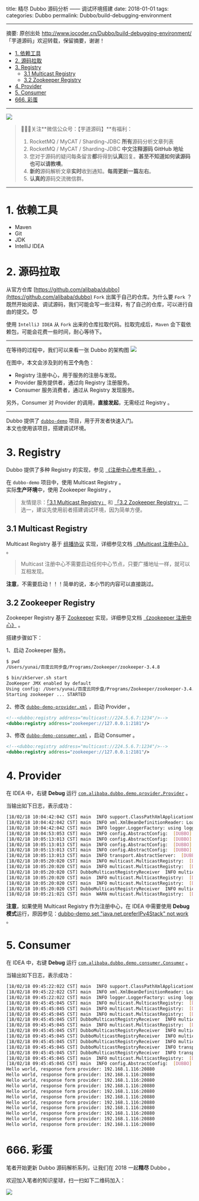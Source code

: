 title: 精尽 Dubbo 源码分析 —— 调试环境搭建
date: 2018-01-01
tags:
categories: Dubbo
permalink: Dubbo/build-debugging-environment

-------

摘要: 原创出处 http://www.iocoder.cn/Dubbo/build-debugging-environment/ 「芋道源码」欢迎转载，保留摘要，谢谢！

- [1. 依赖工具](http://www.iocoder.cn/Dubbo/build-debugging-environment/)
- [2. 源码拉取](http://www.iocoder.cn/Dubbo/build-debugging-environment/)
- [3. Registry](http://www.iocoder.cn/Dubbo/build-debugging-environment/)
  - [3.1 Multicast Registry](http://www.iocoder.cn/Dubbo/build-debugging-environment/)
  - [3.2 Zookeeper Registry](http://www.iocoder.cn/Dubbo/build-debugging-environment/)
- [4. Provider](http://www.iocoder.cn/Dubbo/build-debugging-environment/)
- [5. Consumer](http://www.iocoder.cn/Dubbo/build-debugging-environment/)
- [666. 彩蛋](http://www.iocoder.cn/Dubbo/build-debugging-environment/)

-------

![](http://www.iocoder.cn/images/common/wechat_mp_2017_07_31.jpg)

> 🙂🙂🙂关注**微信公众号：【芋道源码】**有福利：  
> 1. RocketMQ / MyCAT / Sharding-JDBC **所有**源码分析文章列表  
> 2. RocketMQ / MyCAT / Sharding-JDBC **中文注释源码 GitHub 地址**  
> 3. 您对于源码的疑问每条留言**都**将得到**认真**回复。**甚至不知道如何读源码也可以请教噢**。  
> 4. **新的**源码解析文章**实时**收到通知。**每周更新一篇左右**。  
> 5. **认真的**源码交流微信群。

-------

# 1. 依赖工具

* Maven
* Git
* JDK
* IntelliJ IDEA

# 2. 源码拉取

从官方仓库 [https://github.com/alibaba/dubbo](https://github.com/alibaba/dubbo) `Fork` 出属于自己的仓库。为什么要 `Fork` ？既然开始阅读、调试源码，我们可能会写一些注释，有了自己的仓库，可以进行自由的提交。😈

使用 `IntelliJ IDEA` 从 `Fork` 出来的仓库拉取代码。拉取完成后，`Maven` 会下载依赖包，可能会花费一些时间，耐心等待下。

-------

在等待的过程中，我们可以来看一张 Dubbo 的架构图  ![](http://www.iocoder.cn/images/Dubbo/2018_01_01/01.png)

在图中，本文会涉及到的有**三个**角色：

* Registry 注册中心，用于服务的注册与发现。
* Provider 服务提供者，通过向 Registry 注册服务。
* Consumer 服务消费者，通过从 Registry 发现服务。

另外，Consumer 对 Provider 的调用，**直接发起**，无需经过 Registry 。

-------

Dubbo 提供了 [`dubbo-demo`](https://github.com/alibaba/dubbo/tree/2c20d99d9804271e1c1953242ea0aa510854eda1/dubbo-common) 项目，用于开发者快速入门。  
本文也使用该项目，搭建调试环境。

# 3. Registry

Dubbo 提供了多种 Registry 的实现，参见 [《注册中心参考手册》](https://dubbo.gitbooks.io/dubbo-user-book/references/registry/introduction.html) 。

在 `dubbo-demo` 项目中，使用 Multicast Registry 。  
实际**生产环境**中，使用 Zookeeper Registry 。

> 友情提示：[「3.1 Multicast Registry」](#) 和 [「3.2 Zookeeper Registry」](#) 二选一，建议先使用前者搭建调试环境，因为简单方便。

## 3.1 Multicast Registry

Multicast Registry 基于 [组播协议](http://blog.csdn.net/liu251890347/article/details/39211685) 实现，详细参见文档 [《Multicast 注册中心》](https://dubbo.gitbooks.io/dubbo-user-book/references/registry/multicast.html) 。

> Multicast 注册中心不需要启动任何中心节点，只要广播地址一样，就可以互相发现。

**注意**，不需要启动！！！简单的说，本小节的内容可以直接跳过。

## 3.2 Zookeeper Registry

Zookeeper Registry 基于 [Zookeeper](https://zookeeper.apache.org/) 实现，详细参见文档 [《zookeeper 注册中心》](https://dubbo.gitbooks.io/dubbo-user-book/references/registry/zookeeper.html) 。

搭建步骤如下：

1、启动 Zookeeper 服务。

```Bash
$ pwd
/Users/yunai/百度云同步盘/Programs/Zookeeper/zookeeper-3.4.8

$ bin/zkServer.sh start
ZooKeeper JMX enabled by default
Using config: /Users/yunai/百度云同步盘/Programs/Zookeeper/zookeeper-3.4.8/bin/../conf/zoo.cfg
Starting zookeeper ... STARTED
```

2、修改 [`dubbo-demo-provider.xml`](https://github.com/alibaba/dubbo/blob/2c20d99d9804271e1c1953242ea0aa510854eda1/dubbo-demo/dubbo-demo-provider/src/main/resources/META-INF/spring/dubbo-demo-provider.xml) ，启动 Provider 。

```XML
<!--<dubbo:registry address="multicast://224.5.6.7:1234"/>-->
<dubbo:registry address="zookeeper://127.0.0.1:2181"/>
```

3、修改 [`dubbo-demo-consumer.xml`](https://github.com/alibaba/dubbo/blob/2c20d99d9804271e1c1953242ea0aa510854eda1/dubbo-demo/dubbo-demo-consumer/src/main/resources/META-INF/spring/dubbo-demo-consumer.xml) ，启动 Consumer 。

```XML
<!--<dubbo:registry address="multicast://224.5.6.7:1234"/>-->
<dubbo:registry address="zookeeper://127.0.0.1:2181"/>
```

# 4. Provider

在 IDEA 中，右键 **Debug** 运行 [`com.alibaba.dubbo.demo.provider.Provider`](https://github.com/alibaba/dubbo/blob/HEAD/dubbo-demo/dubbo-demo-provider/src/main/java/com/alibaba/dubbo/demo/provider/Provider.java) 。

当输出如下日志，表示成功：

```Bash
[18/02/18 10:04:42:042 CST] main  INFO support.ClassPathXmlApplicationContext: Refreshing org.springframework.context.support.ClassPathXmlApplicationContext@cd2dae5: startup date [Sun Feb 18 10:04:42 CST 2018]; root of context hierarchy
[18/02/18 10:04:42:042 CST] main  INFO xml.XmlBeanDefinitionReader: Loading XML bean definitions from class path resource [META-INF/spring/dubbo-demo-provider.xml]
[18/02/18 10:04:42:042 CST] main  INFO logger.LoggerFactory: using logger: com.alibaba.dubbo.common.logger.log4j.Log4jLoggerAdapter
[18/02/18 10:04:53:053 CST] main  INFO config.AbstractConfig:  [DUBBO] The service ready on spring started. service: com.alibaba.dubbo.demo.DemoService, dubbo version: 2.0.0, current host: 192.168.1.116
[18/02/18 10:05:13:013 CST] main  INFO config.AbstractConfig:  [DUBBO] Export dubbo service com.alibaba.dubbo.demo.DemoService to local registry, dubbo version: 2.0.0, current host: 192.168.1.116
[18/02/18 10:05:13:013 CST] main  INFO config.AbstractConfig:  [DUBBO] Export dubbo service com.alibaba.dubbo.demo.DemoService to url dubbo://192.168.1.116:20880/com.alibaba.dubbo.demo.DemoService?anyhost=true&application=demo-provider&bind.ip=192.168.1.116&bind.port=20880&dubbo=2.0.0&generic=false&interface=com.alibaba.dubbo.demo.DemoService&methods=sayHello&pid=43392&qos.port=22222&side=provider&timestamp=1518919503284, dubbo version: 2.0.0, current host: 192.168.1.116
[18/02/18 10:05:13:013 CST] main  INFO config.AbstractConfig:  [DUBBO] Register dubbo service com.alibaba.dubbo.demo.DemoService url dubbo://192.168.1.116:20880/com.alibaba.dubbo.demo.DemoService?anyhost=true&application=demo-provider&bind.ip=192.168.1.116&bind.port=20880&dubbo=2.0.0&generic=false&interface=com.alibaba.dubbo.demo.DemoService&methods=sayHello&pid=43392&qos.port=22222&side=provider&timestamp=1518919503284 to registry registry://224.5.6.7:1234/com.alibaba.dubbo.registry.RegistryService?application=demo-provider&dubbo=2.0.0&pid=43392&qos.port=22222&registry=multicast&timestamp=1518919493265, dubbo version: 2.0.0, current host: 192.168.1.116
[18/02/18 10:05:13:013 CST] main  INFO transport.AbstractServer:  [DUBBO] Start NettyServer bind /0.0.0.0:20880, export /192.168.1.116:20880, dubbo version: 2.0.0, current host: 192.168.1.116
[18/02/18 10:05:20:020 CST] main  INFO multicast.MulticastRegistry:  [DUBBO] Register: dubbo://192.168.1.116:20880/com.alibaba.dubbo.demo.DemoService?anyhost=true&application=demo-provider&dubbo=2.0.0&generic=false&interface=com.alibaba.dubbo.demo.DemoService&methods=sayHello&pid=43392&side=provider&timestamp=1518919503284, dubbo version: 2.0.0, current host: 192.168.1.116
[18/02/18 10:05:20:020 CST] main  INFO multicast.MulticastRegistry:  [DUBBO] Send broadcast message: register dubbo://192.168.1.116:20880/com.alibaba.dubbo.demo.DemoService?anyhost=true&application=demo-provider&dubbo=2.0.0&generic=false&interface=com.alibaba.dubbo.demo.DemoService&methods=sayHello&pid=43392&side=provider&timestamp=1518919503284 to /224.5.6.7:1234, dubbo version: 2.0.0, current host: 192.168.1.116
[18/02/18 10:05:20:020 CST] DubboMulticastRegistryReceiver  INFO multicast.MulticastRegistry:  [DUBBO] Receive multicast message: register dubbo://192.168.1.116:20880/com.alibaba.dubbo.demo.DemoService?anyhost=true&application=demo-provider&dubbo=2.0.0&generic=false&interface=com.alibaba.dubbo.demo.DemoService&methods=sayHello&pid=43392&side=provider&timestamp=1518919503284 from /192.168.1.116:1234, dubbo version: 2.0.0, current host: 192.168.1.116
[18/02/18 10:05:20:020 CST] main  INFO multicast.MulticastRegistry:  [DUBBO] Subscribe: provider://192.168.1.116:20880/com.alibaba.dubbo.demo.DemoService?anyhost=true&application=demo-provider&category=configurators&check=false&dubbo=2.0.0&generic=false&interface=com.alibaba.dubbo.demo.DemoService&methods=sayHello&pid=43392&side=provider&timestamp=1518919503284, dubbo version: 2.0.0, current host: 192.168.1.116
[18/02/18 10:05:20:020 CST] main  INFO multicast.MulticastRegistry:  [DUBBO] Send broadcast message: subscribe provider://192.168.1.116:20880/com.alibaba.dubbo.demo.DemoService?anyhost=true&application=demo-provider&category=configurators&check=false&dubbo=2.0.0&generic=false&interface=com.alibaba.dubbo.demo.DemoService&methods=sayHello&pid=43392&side=provider&timestamp=1518919503284 to /224.5.6.7:1234, dubbo version: 2.0.0, current host: 192.168.1.116
[18/02/18 10:05:20:020 CST] DubboMulticastRegistryReceiver  INFO multicast.MulticastRegistry:  [DUBBO] Receive multicast message: subscribe provider://192.168.1.116:20880/com.alibaba.dubbo.demo.DemoService?anyhost=true&application=demo-provider&category=configurators&check=false&dubbo=2.0.0&generic=false&interface=com.alibaba.dubbo.demo.DemoService&methods=sayHello&pid=43392&side=provider&timestamp=1518919503284 from /192.168.1.116:1234, dubbo version: 2.0.0, current host: 192.168.1.116
[18/02/18 10:05:21:021 CST] main  WARN multicast.MulticastRegistry:  [DUBBO] Ignore empty notify urls for subscribe url provider://192.168.1.116:20880/com.alibaba.dubbo.demo.DemoService?anyhost=true&application=demo-provider&category=configurators&check=false&dubbo=2.0.0&generic=false&interface=com.alibaba.dubbo.demo.DemoService&methods=sayHello&pid=43392&side=provider&timestamp=1518919503284, dubbo version: 2.0.0, current host: 192.168.1.116
```

**注意**，如果使用 Multicast Registry 作为注册中心，在 IDEA 中需要使用 **Debug 模式**运行，原因参见：[dubbo-demo set "java.net.preferIPv4Stack" not work](https://github.com/alibaba/dubbo/issues/997) 。

# 5. Consumer

在 IDEA 中，右键 **Debug** 运行 [`com.alibaba.dubbo.demo.consumer.Consumer`](https://github.com/alibaba/dubbo/blob/HEAD/dubbo-demo/dubbo-demo-consumer/src/main/java/com/alibaba/dubbo/demo/consumer/Consumer.java) 。

当输出如下日志，表示成功：

```Bash
[18/02/18 09:45:22:022 CST] main  INFO support.ClassPathXmlApplicationContext: Refreshing org.springframework.context.support.ClassPathXmlApplicationContext@cd2dae5: startup date [Sun Feb 18 09:45:22 CST 2018]; root of context hierarchy
[18/02/18 09:45:22:022 CST] main  INFO xml.XmlBeanDefinitionReader: Loading XML bean definitions from class path resource [META-INF/spring/dubbo-demo-consumer.xml]
[18/02/18 09:45:22:022 CST] main  INFO logger.LoggerFactory: using logger: com.alibaba.dubbo.common.logger.log4j.Log4jLoggerAdapter
[18/02/18 09:45:45:045 CST] main  INFO multicast.MulticastRegistry:  [DUBBO] Register: consumer://192.168.1.116/com.alibaba.dubbo.demo.DemoService?application=demo-consumer&category=consumers&check=false&dubbo=2.0.0&interface=com.alibaba.dubbo.demo.DemoService&methods=sayHello&pid=43363&qos.port=33333&side=consumer&timestamp=1518918323457, dubbo version: 2.0.0, current host: 192.168.1.116
[18/02/18 09:45:45:045 CST] main  INFO multicast.MulticastRegistry:  [DUBBO] Send broadcast message: register consumer://192.168.1.116/com.alibaba.dubbo.demo.DemoService?application=demo-consumer&category=consumers&check=false&dubbo=2.0.0&interface=com.alibaba.dubbo.demo.DemoService&methods=sayHello&pid=43363&qos.port=33333&side=consumer&timestamp=1518918323457 to /224.5.6.7:1234, dubbo version: 2.0.0, current host: 192.168.1.116
[18/02/18 09:45:45:045 CST] main  INFO multicast.MulticastRegistry:  [DUBBO] Subscribe: consumer://192.168.1.116/com.alibaba.dubbo.demo.DemoService?application=demo-consumer&category=providers,configurators,routers&check=false&dubbo=2.0.0&interface=com.alibaba.dubbo.demo.DemoService&methods=sayHello&pid=43363&qos.port=33333&side=consumer&timestamp=1518918323457, dubbo version: 2.0.0, current host: 192.168.1.116
[18/02/18 09:45:45:045 CST] DubboMulticastRegistryReceiver  INFO multicast.MulticastRegistry:  [DUBBO] Receive multicast message: register consumer://192.168.1.116/com.alibaba.dubbo.demo.DemoService?application=demo-consumer&category=consumers&check=false&dubbo=2.0.0&interface=com.alibaba.dubbo.demo.DemoService&methods=sayHello&pid=43363&qos.port=33333&side=consumer&timestamp=1518918323457 from /192.168.1.116:1234, dubbo version: 2.0.0, current host: 192.168.1.116
[18/02/18 09:45:45:045 CST] main  INFO multicast.MulticastRegistry:  [DUBBO] Send broadcast message: subscribe consumer://192.168.1.116/com.alibaba.dubbo.demo.DemoService?application=demo-consumer&category=providers,configurators,routers&check=false&dubbo=2.0.0&interface=com.alibaba.dubbo.demo.DemoService&methods=sayHello&pid=43363&qos.port=33333&side=consumer&timestamp=1518918323457 to /224.5.6.7:1234, dubbo version: 2.0.0, current host: 192.168.1.116
[18/02/18 09:45:45:045 CST] DubboMulticastRegistryReceiver  INFO multicast.MulticastRegistry:  [DUBBO] Receive multicast message: subscribe consumer://192.168.1.116/com.alibaba.dubbo.demo.DemoService?application=demo-consumer&category=providers,configurators,routers&check=false&dubbo=2.0.0&interface=com.alibaba.dubbo.demo.DemoService&methods=sayHello&pid=43363&qos.port=33333&side=consumer&timestamp=1518918323457 from /192.168.1.116:1234, dubbo version: 2.0.0, current host: 192.168.1.116
[18/02/18 09:45:45:045 CST] DubboMulticastRegistryReceiver  INFO multicast.MulticastRegistry:  [DUBBO] Receive multicast message: register dubbo://192.168.1.116:20880/com.alibaba.dubbo.demo.DemoService?anyhost=true&application=demo-provider&dubbo=2.0.0&generic=false&interface=com.alibaba.dubbo.demo.DemoService&methods=sayHello&pid=43355&side=provider&timestamp=1518918226970 from /192.168.1.116:1234, dubbo version: 2.0.0, current host: 192.168.1.116
[18/02/18 09:45:45:045 CST] DubboMulticastRegistryReceiver  INFO multicast.MulticastRegistry:  [DUBBO] Notify urls for subscribe url consumer://192.168.1.116/com.alibaba.dubbo.demo.DemoService?application=demo-consumer&category=providers,configurators,routers&check=false&dubbo=2.0.0&interface=com.alibaba.dubbo.demo.DemoService&methods=sayHello&pid=43363&qos.port=33333&side=consumer&timestamp=1518918323457, urls: [dubbo://192.168.1.116:20880/com.alibaba.dubbo.demo.DemoService?anyhost=true&application=demo-provider&dubbo=2.0.0&generic=false&interface=com.alibaba.dubbo.demo.DemoService&methods=sayHello&pid=43355&side=provider&timestamp=1518918226970], dubbo version: 2.0.0, current host: 192.168.1.116
[18/02/18 09:45:45:045 CST] DubboMulticastRegistryReceiver  INFO transport.AbstractClient:  [DUBBO] Successed connect to server /192.168.1.116:20880 from NettyClient 192.168.1.116 using dubbo version 2.0.0, channel is NettyChannel [channel=[id: 0x1b7bac12, /192.168.1.116:63856 => /192.168.1.116:20880]], dubbo version: 2.0.0, current host: 192.168.1.116
[18/02/18 09:45:45:045 CST] DubboMulticastRegistryReceiver  INFO transport.AbstractClient:  [DUBBO] Start NettyClient 123312.local/192.168.1.116 connect to the server /192.168.1.116:20880, dubbo version: 2.0.0, current host: 192.168.1.116
[18/02/18 09:45:45:045 CST] main  INFO multicast.MulticastRegistry:  [DUBBO] Notify urls for subscribe url consumer://192.168.1.116/com.alibaba.dubbo.demo.DemoService?application=demo-consumer&category=providers,configurators,routers&check=false&dubbo=2.0.0&interface=com.alibaba.dubbo.demo.DemoService&methods=sayHello&pid=43363&qos.port=33333&side=consumer&timestamp=1518918323457, urls: [dubbo://192.168.1.116:20880/com.alibaba.dubbo.demo.DemoService?anyhost=true&application=demo-provider&dubbo=2.0.0&generic=false&interface=com.alibaba.dubbo.demo.DemoService&methods=sayHello&pid=43355&side=provider&timestamp=1518918226970], dubbo version: 2.0.0, current host: 192.168.1.116
[18/02/18 09:45:45:045 CST] main  INFO config.AbstractConfig:  [DUBBO] Refer dubbo service com.alibaba.dubbo.demo.DemoService from url multicast://224.5.6.7:1234/com.alibaba.dubbo.registry.RegistryService?anyhost=true&application=demo-consumer&check=false&dubbo=2.0.0&generic=false&interface=com.alibaba.dubbo.demo.DemoService&methods=sayHello&pid=43363&qos.port=33333&register.ip=192.168.1.116&remote.timestamp=1518918226970&side=consumer&timestamp=1518918323457, dubbo version: 2.0.0, current host: 192.168.1.116
Hello world, response form provider: 192.168.1.116:20880
Hello world, response form provider: 192.168.1.116:20880
Hello world, response form provider: 192.168.1.116:20880
Hello world, response form provider: 192.168.1.116:20880
Hello world, response form provider: 192.168.1.116:20880
Hello world, response form provider: 192.168.1.116:20880
Hello world, response form provider: 192.168.1.116:20880
Hello world, response form provider: 192.168.1.116:20880
Hello world, response form provider: 192.168.1.116:20880
Hello world, response form provider: 192.168.1.116:20880
Hello world, response form provider: 192.168.1.116:20880
```

# 666. 彩蛋

笔者开始更新 Dubbo 源码解析系列，让我们在 2018 一起**精尽** Dubbo 。

欢迎加入笔者的知识星球，扫一扫如下二维码加入：

![](http://www.iocoder.cn/images/common/zsxq/01.png)



